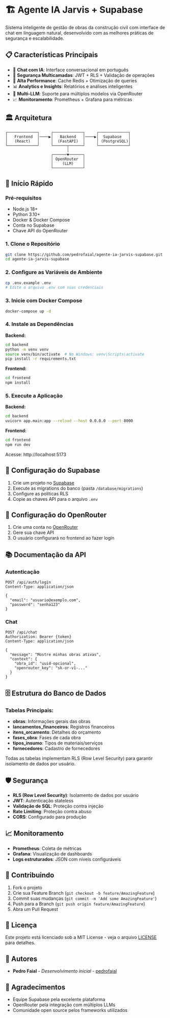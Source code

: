 # 🏗️ Agente IA Jarvis + Supabase

Sistema inteligente de gestão de obras da construção civil com interface de chat em linguagem natural, desenvolvido com as melhores práticas de segurança e escalabilidade.

## 📋 Características Principais

- 🤖 **Chat com IA**: Interface conversacional em português
- 🔐 **Segurança Multicamadas**: JWT + RLS + Validação de operações
- 🚀 **Alta Performance**: Cache Redis + Otimização de queries
- 📊 **Analytics e Insights**: Relatórios e análises inteligentes
- 🔄 **Multi-LLM**: Suporte para múltiplos modelos via OpenRouter
- 📈 **Monitoramento**: Prometheus + Grafana para métricas

## 🏛️ Arquitetura

```
┌─────────────┐     ┌─────────────┐     ┌─────────────┐
│   Frontend  │────▶│   Backend   │────▶│  Supabase   │
│   (React)   │     │  (FastAPI)  │     │ (PostgreSQL)│
└─────────────┘     └──────┬──────┘     └─────────────┘
                           │
                    ┌──────▼──────┐
                    │ OpenRouter  │
                    │    (LLM)    │
                    └─────────────┘
```

## 🚀 Início Rápido

### Pré-requisitos
- Node.js 18+
- Python 3.10+
- Docker & Docker Compose
- Conta no Supabase
- Chave API do OpenRouter

### 1. Clone o Repositório

```bash
git clone https://github.com/pedrofaial/agente-ia-jarvis-supabase.git
cd agente-ia-jarvis-supabase
```

### 2. Configure as Variáveis de Ambiente

```bash
cp .env.example .env
# Edite o arquivo .env com suas credenciais
```

### 3. Inicie com Docker Compose

```bash
docker-compose up -d
```

### 4. Instale as Dependências

**Backend:**
```bash
cd backend
python -m venv venv
source venv/bin/activate  # No Windows: venv\Scripts\activate
pip install -r requirements.txt
```

**Frontend:**
```bash
cd frontend
npm install
```

### 5. Execute a Aplicação

**Backend:**
```bash
cd backend
uvicorn app.main:app --reload --host 0.0.0.0 --port 8000
```

**Frontend:**
```bash
cd frontend
npm run dev
```

Acesse: http://localhost:5173

## 🔧 Configuração do Supabase

1. Crie um projeto no [Supabase](https://supabase.com)
2. Execute as migrations do banco (pasta `/database/migrations`)
3. Configure as políticas RLS
4. Copie as chaves API para o arquivo `.env`

## 🤖 Configuração do OpenRouter

1. Crie uma conta no [OpenRouter](https://openrouter.ai)
2. Gere sua chave API
3. O usuário configurará no frontend ao fazer login

## 📚 Documentação da API

### Autenticação

```http
POST /api/auth/login
Content-Type: application/json

{
  "email": "usuario@exemplo.com",
  "password": "senha123"
}
```

### Chat

```http
POST /api/chat
Authorization: Bearer {token}
Content-Type: application/json

{
  "message": "Mostre minhas obras ativas",
  "context": {
    "obra_id": "uuid-opcional",
    "openrouter_key": "sk-or-v1-..."
  }
}
```

## 🗄️ Estrutura do Banco de Dados

### Tabelas Principais:

- **obras**: Informações gerais das obras
- **lancamentos_financeiros**: Registros financeiros
- **itens_orcamento**: Detalhes do orçamento
- **fases_obra**: Fases de cada obra
- **tipos_insumo**: Tipos de materiais/serviços
- **fornecedores**: Cadastro de fornecedores

Todas as tabelas implementam RLS (Row Level Security) para garantir isolamento de dados por usuário.

## 🛡️ Segurança

- **RLS (Row Level Security)**: Isolamento de dados por usuário
- **JWT**: Autenticação stateless
- **Validação de SQL**: Proteção contra injeção
- **Rate Limiting**: Proteção contra abuso
- **CORS**: Configurado para produção

## 📈 Monitoramento

- **Prometheus**: Coleta de métricas
- **Grafana**: Visualização de dashboards
- **Logs estruturados**: JSON com níveis configuráveis

## 🤝 Contribuindo

1. Fork o projeto
2. Crie sua Feature Branch (`git checkout -b feature/AmazingFeature`)
3. Commit suas mudanças (`git commit -m 'Add some AmazingFeature'`)
4. Push para a Branch (`git push origin feature/AmazingFeature`)
5. Abra um Pull Request

## 📝 Licença

Este projeto está licenciado sob a MIT License - veja o arquivo [LICENSE](LICENSE) para detalhes.

## 👥 Autores

- **Pedro Faial** - *Desenvolvimento inicial* - [pedrofaial](https://github.com/pedrofaial)

## 🙏 Agradecimentos

- Equipe Supabase pela excelente plataforma
- OpenRouter pela integração com múltiplos LLMs
- Comunidade open source pelos frameworks utilizados
